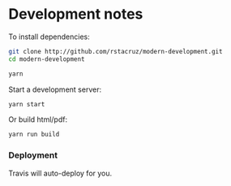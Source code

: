 # Development notes

To install dependencies:

```bash
git clone http://github.com/rstacruz/modern-development.git
cd modern-development

yarn
```

Start a development server:

```bash
yarn start
```

Or build html/pdf:

```bash
yarn run build
```

### Deployment

Travis will auto-deploy for you.
